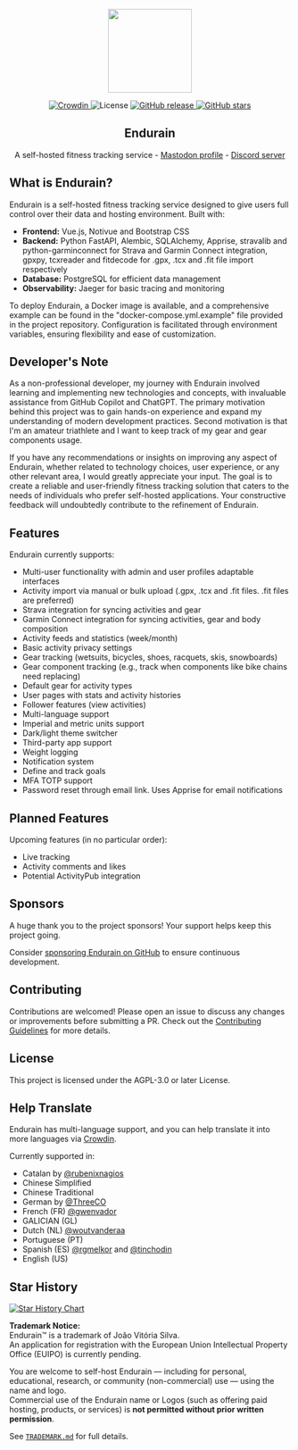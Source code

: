 <div align="center">
  <p>
    <img src="assets/logo.svg" width="150" height="150">
  </p>

  <p>
    <a href="https://crowdin.com/project/endurain">
      <img src="https://badges.crowdin.net/endurain/localized.svg" alt="Crowdin">
    </a>
    <img src="https://img.shields.io/github/license/joaovitoriasilva/endurain" alt="License">
    <a href="https://github.com/joaovitoriasilva/endurain/releases">
      <img src="https://img.shields.io/github/v/release/joaovitoriasilva/endurain" alt="GitHub release">
    </a>
    <a href="https://github.com/joaovitoriasilva/endurain/stargazers">
      <img src="https://img.shields.io/github/stars/joaovitoriasilva/endurain.svg?style=social&label=Star" alt="GitHub stars">
    </a>
  </p>

  <h2>
      Endurain
  </h2>
  <p>
    A self-hosted fitness tracking service - <a href="https://fosstodon.org/@endurain">Mastodon profile</a> - <a href="https://discord.gg/6VUjUq2uZR">Discord server</a>
  </p>
</div>

## What is Endurain?

Endurain is a self-hosted fitness tracking service designed to give users full control over their data and hosting environment. Built with:

- **Frontend:** Vue.js, Notivue and Bootstrap CSS
- **Backend:** Python FastAPI, Alembic, SQLAlchemy, Apprise, stravalib and python-garminconnect for Strava and Garmin Connect integration, gpxpy, tcxreader and fitdecode for .gpx, .tcx and .fit file import respectively 
- **Database:** PostgreSQL for efficient data management
- **Observability:** Jaeger for basic tracing and monitoring

To deploy Endurain, a Docker image is available, and a comprehensive example can be found in the "docker-compose.yml.example" file provided in the project repository. Configuration is facilitated through environment variables, ensuring flexibility and ease of customization.

## Developer's Note

As a non-professional developer, my journey with Endurain involved learning and implementing new technologies and concepts, with invaluable assistance from GitHub Copilot and ChatGPT. The primary motivation behind this project was to gain hands-on experience and expand my understanding of modern development practices. Second motivation is that I'm an amateur triathlete and I want to keep track of my gear and gear components usage.

If you have any recommendations or insights on improving any aspect of Endurain, whether related to technology choices, user experience, or any other relevant area, I would greatly appreciate your input. The goal is to create a reliable and user-friendly fitness tracking solution that caters to the needs of individuals who prefer self-hosted applications. Your constructive feedback will undoubtedly contribute to the refinement of Endurain.

## Features

Endurain currently supports:

- Multi-user functionality with admin and user profiles adaptable interfaces
- Activity import via manual or bulk upload (.gpx, .tcx and .fit files. .fit files are preferred)
- Strava integration for syncing activities and gear
- Garmin Connect integration for syncing activities, gear and body composition
- Activity feeds and statistics (week/month)
- Basic activity privacy settings
- Gear tracking (wetsuits, bicycles, shoes, racquets, skis, snowboards)
- Gear component tracking (e.g., track when components like bike chains need replacing)
- Default gear for activity types
- User pages with stats and activity histories
- Follower features (view activities)
- Multi-language support
- Imperial and metric units support
- Dark/light theme switcher
- Third-party app support
- Weight logging
- Notification system
- Define and track goals
- MFA TOTP support
- Password reset through email link. Uses Apprise for email notifications

## Planned Features

Upcoming features (in no particular order):

- Live tracking
- Activity comments and likes
- Potential ActivityPub integration

## Sponsors

A huge thank you to the project sponsors! Your support helps keep this project going.

Consider [sponsoring Endurain on GitHub](https://github.com/sponsors/joaovitoriasilva) to ensure continuous development.

## Contributing

Contributions are welcomed! Please open an issue to discuss any changes or improvements before submitting a PR. Check out the [Contributing Guidelines](https://github.com/joaovitoriasilva/endurain/blob/master/CONTRIBUTING.md) for more details.

## License

This project is licensed under the AGPL-3.0 or later License.

## Help Translate

Endurain has multi-language support, and you can help translate it into more languages via [Crowdin](https://crowdin.com/project/endurain). 

Currently supported in:

 - Catalan by [@rubenixnagios](https://github.com/rubenixnagios)
 - Chinese Simplified
 - Chinese Traditional
 - German by [@ThreeCO](https://github.com/ThreeCO)
 - French (FR) [@gwenvador](https://github.com/gwenvador)
 - GALICIAN (GL)
 - Dutch (NL) [@woutvanderaa](https://github.com/woutvanderaa)
 - Portuguese (PT)
 - Spanish (ES) [@rgmelkor](https://github.com/rgmelkor) and [@tinchodin](https://github.com/tinchodin)
 - English (US)

## Star History

[![Star History Chart](https://api.star-history.com/svg?repos=joaovitoriasilva/endurain&type=Date)](https://star-history.com/#joaovitoriasilva/endurain&Date)

**Trademark Notice:**  
Endurain™ is a trademark of João Vitória Silva.  
An application for registration with the European Union Intellectual Property Office (EUIPO) is currently pending.

You are welcome to self-host Endurain — including for personal, educational, research, or community (non-commercial) use — using the name and logo.  
Commercial use of the Endurain name or Logos (such as offering paid hosting, products, or services) is **not permitted without prior written permission**.

See [`TRADEMARK.md`](https://github.com/joaovitoriasilva/endurain/blob/master/TRADEMARK.md) for full details.